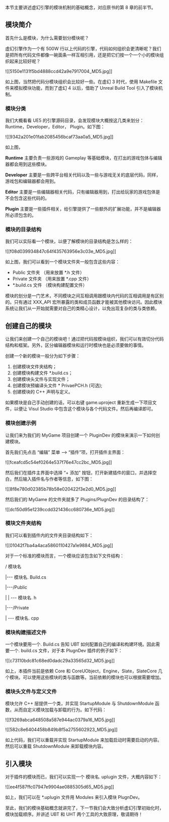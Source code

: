 本节主要讲述虚幻引擎的模块机制的基础概念，对应原书的第 8 章的前半节。

## 模块简介

首先什么是模块，为什么需要划分模块呢？

虚幻引擎作为一个有 500W 行以上代码的引擎，代码如何组织会更清晰呢？我们是把所有代码文件都像一碗面条一样互相引用，还是把它们按一个一个小的模块组织起来比较好呢？

![[5150e1131f5bd4888ccd42a9e7917004_MD5.jpg]]

如上图，当然把代码分模块组织会比较好一些。在虚幻 3 时代，使用 Makefile 文件来模拟模块功能，而到了虚幻 4 以后，借助了 Unreal Build Tool 引入了模块机制。

### 模块分类

我们大概看看 UE5 的引擎源码目录，会发现模块大概按这几类来划分：Runtime，Developer，Editor， Plugin。如下图：

![[9342a201e01fab2085456bcaf73aa0a5_MD5.jpg]]

如上图，

**Runtime** 主要负责一些游戏的 Gameplay 等基础模块，在打出的游戏包体与编辑器都会用到这些模块。

**Developer** 主要是一些跨平台相关代码以及一些与游戏无关的底层代码，同样，游戏包和编辑器都会用到。

**Editor** 主要是一些编辑器相关代码，只有编辑器用到，打出给玩家的游戏包体是不会包含这些代码的。

**Plugin** 主要是一些插件相关，给引擎提供了一些额外的扩展功能，并不是编辑器所必须包含的。

### 模块的目录结构

我们可以实际看一个模块，以便了解模块的目录结构是怎么样的：

![[f08d039934847c64f435763956e3c03e_MD5.jpg]]

如上图，我们可以看到一个模块文件夹一般包含这些内容：

*   Public 文件夹 （用来放置 *.h 文件）
*   Private 文件夹 （用来放置 *.cpp 文件）
*   *.build.cs 文件 （模块构建配置文件）

模块的划分是一门艺术，不同模块之间互相调用跟模块内代码的互相调用是有区别的。只有通过 XXX_API 宏所暴露的类和成员函数才能被其他模块访问。因此模块系统让我们从一开始就需要对自己的类精心设计，以免出现复杂的类与类依赖。

## 创建自己的模块

让我们来创建一个自己的模块吧！通过把代码按模块组织，我们可以有效切分代码结构和框架。另外，区分编辑器模块和运行时模块也是必须要做的事情。

创建一个新的模块一般分为如下步骤：

1.  创建模块文件夹结构；
2.  创建模块构建文件 *.build.cs；
3.  创建模块头文件与实现文件；
4.  创建模块预编译头文件 * PrivaePCH.h (可选);
5.  创建模块的 C++ 声明与定义。

如果模块是自己手动创建的话，可以右键 game.uproject 重新生成一下项目文件，以便让 Visul Studio 中包含这个模块与各个代码文件。然后再编译即可。

### 模块创建示例

让我们来为我们的 MyGame 项目创建一个 PluginDev 的模块来演示一下如何创建模块。

首先我们先点击 “编辑” 菜单 --> “插件”项，打开插件主界面：

![[fceafcd5c54ef0264e537f76e47cc2bc_MD5.jpg]]

然后我们在插件主界面中选择 “+ 添加” 按钮，打开新建插件的窗口，并选择空白，然后输入插件名与作者等信息，如下图：

![[8f8e780d02385b78b58e020422f3e2d0_MD5.jpg]]

然后我们的 MyGame 的文件夹就多了 Plugins/PlugnDev 的目录结构了：

![[dc150d95e1239ccdd321436cc680736e_MD5.jpg]]

### 模块文件夹结构

我们可以看到插件内的文件夹目录结构如下：

![[01042f7ba4a4aca5860110427a1e9884_MD5.jpg]]

对于一个标准的模块而言，一个模块应该包含如下文件结构：

/ 模块名

|--- 模块名. Build.cs

|---/Public

| | --- 模块名. h

|---/Private

| --- 模块名. cpp

### 模块构建描述文件

一个模块要用一个. Build.cs 告知 UBT 如何配置自己的编译和构建环境。因此需要一个. build.cs 文件，对于本 PlugnDev 插件的例子如下：

![[c73110bdc81c68ed0dadc29a33565d32_MD5.jpg]]

如上，本插件当前是依赖 Core 和 CoreUObject，Engine，Slate，SlateCore 几个模块。可以使用这些模块的类与函数等。当前依赖的模块也可以根据需要增加。

### 模块头文件与定义文件

模块允许 C++ 层提供一个类，并实现 StartupModule 与 ShutdownModule 函数，从而自定义模块加载与卸载的行为。如下代码：

![[f3269abca648508a587e944ac0379a16_MD5.jpg]]

![[582c8e6404458b849b8f5a2755602923_MD5.jpg]]

如上代码，我们可以重载并实现 StartupModule 来加载启动时需要启动的内容。然后可以重载 ShutdownModule 来卸载模块内容。

## 引入模块

对于插件的模块而已，我们可以实现一个 模块名. uplugin 文件，大概内容如下：

![[ee4f587ffc07947e9904ae0885305d65_MD5.jpg]]

如上，我们可以在 *.uplugin 文件用 Modules 来引入模块 PlugnDev。

至此，我们的模块基础概念就讲完了，下一节我们会大致分析虚幻引擎初始化时，模块加载顺序。并讲述 UBT 和 UHT 两个工具的大致原理，敬请期待！